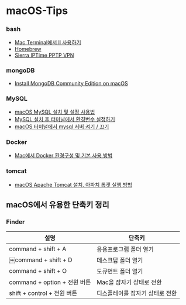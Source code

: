 # macOS-Tips

### bash
* [Mac Terminal에서 ll 사용하기](https://blog.geun.kr/80)  
* [Homebrew](https://brew.sh/index_ko)  
* [Sierra IPTime PPTP VPN](https://geekcoders.tistory.com/entry/Mac-OS-X-Sierra-IPTime-PPTP-VPN)    

### mongoDB
* [Install MongoDB Community Edition on macOS](https://docs.mongodb.com/manual/tutorial/install-mongodb-on-os-x/)  

### MySQL
* [macOS MySQL 설치 및 설정 사용법](https://whitepaek.tistory.com/16)
* [MySQL 설치 후 터미널에서 환경변수 설정하기](https://jason719.tistory.com/45)  
* [macOS 터미널에서 mysql 서버 켜기 / 끄기](https://macinjune.com/all-posts/web-developing/problem-solving/macos-%ED%84%B0%EB%AF%B8%EB%84%90-mysql-%EC%84%9C%EB%B2%84-%EC%BC%9C%EA%B8%B0-%EB%81%84%EA%B8%B0/)  

### Docker
* [Mac에서 Docker 환경구성 및 기본 사용 방법](https://bblog.tistory.com/297)

### tomcat
* [macOS Apache Tomcat 설치, 아파치 톰캣 실행 방법](https://whitepaek.tistory.com/12)

## macOS에서 유용한 단축키 정리
### Finder
설명       | 단축키
--------- | ---------
command + shift + A | 응용프로그램 폴더 열기
￼command + shift + D | 데스크탑 폴더 열기
command + shift + O | 도큐먼트 폴더 열기
command + option + 전원 버튼 | Mac을 잠자기 상태로 전환 
shift + control + 전원 버튼 | 디스플레이를 잠자기 상태로 전환
